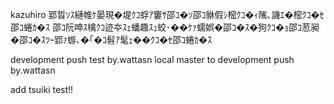 kazuhiro
郢晢ｿｽ縺帷ｹ晏現�堤ｸｺ蜉ｱ窶ｻ邵ｺ�ｿ邵ｺ貅假ｼ樒ｸｺ�ｨ隲､譏ｴ�樒ｸｺ�ｾ邵ｺ蜷ｶ�ｽ
邵ｺ阮呻ｽ檎ｸｺ迹夲ｽｪ蟠趣ｽｭ蛟･��ｹｧ蠕娯�邵ｺ�ｽ�狗ｸｺ�ｮ邵ｺ荵昶�邵ｺ�ｽﾂｰ郢ｧ蝣､�｢�ｺ髫ｱ髦ｪ��ｸｺ�ｾ邵ｺ蜷ｶ�ｽ

development push test by.wattasn
local master to development push by.wattasn

add tsuiki test!!